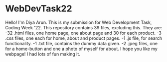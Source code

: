 # WebDevTask22
Hello!
I'm Diya Arun. This is my submission for Web Development Task, Coding Week '22.
This repository contains 39 files, excluding this. They are:
-32 .html files, one home page, one about page and 30 for each product.
-3 .css files, one each for home, about and product pages.
-1 .js file, for search functionality.
-1 .txt file, contains the dummy data given.
-2 .jpeg files, one for a home-button and one a photo of myself for about.
I hope you like my webpage! I had lots of fun making it.
